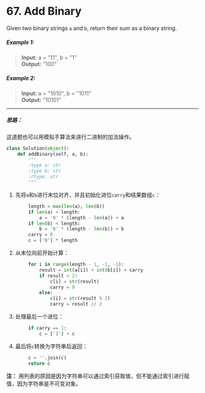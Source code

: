 # 67. Add Binary

Given two binary strings `a` and `b`, return their sum as a binary string.

##### Example 1:

> **Input:** a = "11", b = "1"  
> **Output:** "100"

##### Example 2:

> **Input:** a = "1010", b = "1011"  
> **Output:** "10101"

---
##### 思路：

这道题也可以用模拟手算法来进行二进制的加法操作。

```python
class Solution(object):
    def addBinary(self, a, b):
        """
        :type a: str
        :type b: str
        :rtype: str
        """
```

1. 先将`a`和`b`进行末位对齐，并且初始化进位`carry`和结果数组`c`：

```python
        length = max(len(a), len(b))
        if len(a) < length:
            a = '0' * (length - len(a)) + a
        if len(b) < length:
            b = '0' * (length - len(b)) + b
        carry = 0
        c = ['0'] * length
```

2. 从末位向前开始计算：

```python
        for i in range(length - 1, -1, -1):
            result = int(a[i]) + int(b[i]) + carry
            if result < 2:
                c[i] = str(result)
                carry = 0
            else:
                c[i] = str(result % 2)
                carry = result // 2
```

3. 处理最后一个进位：

```python
        if carry == 1:
            c = ['1'] + c
```

4. 最后将`c`转换为字符串后返回：

```python
        c = ''.join(c)
        return c
```

**注：** 用列表的原因是因为字符串可以通过索引获取值，但不能通过索引进行赋值，因为字符串是不可变对象。